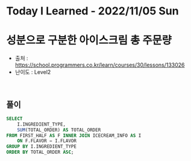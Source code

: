 # Today I Learned - 2022/11/05 Sun

# 성분으로 구분한 아이스크림 총 주문량
- 출처 : https://school.programmers.co.kr/learn/courses/30/lessons/133026
- 난이도 : Level2
<br>

## 풀이
```sql
SELECT
    I.INGREDIENT_TYPE,
    SUM(TOTAL_ORDER) AS TOTAL_ORDER
FROM FIRST_HALF AS F INNER JOIN ICECREAM_INFO AS I
    ON F.FLAVOR = I.FLAVOR
GROUP BY I.INGREDIENT_TYPE
ORDER BY TOTAL_ORDER ASC;
```
